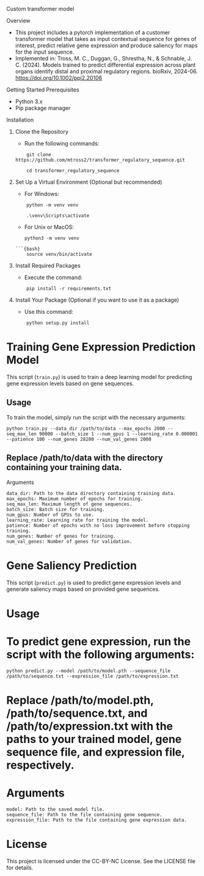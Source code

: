 Custom transformer model

Overview

* This project includes a pytorch implementation of a customer transformer model that takes as input contextual sequence for genes of interest, predict relative gene expression and produce saliency for maps for the input sequence.
* Implemented in:
  Tross, M. C., Duggan, G., Shrestha, N., & Schnable, J. C. (2024). Models trained to predict differential expression across plant organs identify distal and proximal regulatory regions. bioRxiv, 2024-06. https://doi.org/10.1002/ppj2.20106


Getting Started
Prerequisites

* Python 3.x
* Pip package manager

Installation

1. Clone the Repository
    * Run the following commands:
	```{bash}
    	git clone https://github.com/mtross2/transformer_regulatory_sequence.git
	```
	```{bash}
    	cd transformer_regulatory_sequence
	```
2. Set Up a Virtual Environment (Optional but recommended)

    * For Windows:
	```{bash}
        python -m venv venv
	```
	```{bash}
        .\venv\Scripts\activate
	```
    * For Unix or MacOS:
    	```{bash}
        python3 -m venv venv
	```
	```{bash}
        source venv/bin/activate
	```
3. Install Required Packages

    * Execute the command:
	```{bash}
        pip install -r requirements.txt
	```
4. Install Your Package (Optional if you want to use it as a package)

    * Use this command:
	```{bash}
        python setup.py install
	```
# Training Gene Expression Prediction Model

This script (`train.py`) is used to train a deep learning model for predicting gene expression levels based on gene sequences.

## Usage

To train the model, simply run the script with the necessary arguments:

```{bash}
python train.py --data_dir /path/to/data --max_epochs 2000 --seq_max_len 90000 --batch_size 1 --num_gpus 1 --learning_rate 0.000001 --patience 100 --num_genes 28200 --num_val_genes 2000
```

## Replace /path/to/data with the directory containing your training data.
Arguments

    data_dir: Path to the data directory containing training data.
    max_epochs: Maximum number of epochs for training.
    seq_max_len: Maximum length of gene sequences.
    batch_size: Batch size for training.
    num_gpus: Number of GPUs to use.
    learning_rate: Learning rate for training the model.
    patience: Number of epochs with no loss improvement before stopping training.
    num_genes: Number of genes for training.
    num_val_genes: Number of genes for validation.

# Gene Saliency Prediction

This script (`predict.py`) is used to predict gene expression levels and generate saliency maps based on provided gene sequences.

# Usage

# To predict gene expression, run the script with the following arguments:

```{bash}
python predict.py --model /path/to/model.pth --sequence_file /path/to/sequence.txt --expression_file /path/to/expression.txt
```

# Replace /path/to/model.pth, /path/to/sequence.txt, and /path/to/expression.txt with the paths to your trained model, gene sequence file, and expression file, respectively.
# Arguments

    model: Path to the saved model file.
    sequence_file: Path to the file containing gene sequence.
    expression_file: Path to the file containing gene expression data.

# License

This project is licensed under the CC-BY-NC  License. See the LICENSE file for details.
